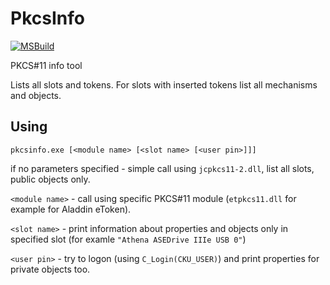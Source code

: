 # PkcsInfo

[![MSBuild](https://github.com/alexyack/PkcsInfo/actions/workflows/msbuild.yml/badge.svg)](https://github.com/alexyack/PkcsInfo/actions/workflows/msbuild.yml)

PKCS#11 info tool

Lists all slots and tokens.
For slots with inserted tokens list all mechanisms and objects.

## Using
`pkcsinfo.exe [<module name> [<slot name> [<user pin>]]]`

if no parameters specified - simple call using `jcpkcs11-2.dll`, list all slots, public objects only. 

`<module name>` - call using specific PKCS#11 module (`etpkcs11.dll` for example for Aladdin eToken). 

`<slot name>` - print information about properties and objects only in specified slot (for examle `"Athena ASEDrive IIIe USB 0"`)

`<user pin>` - try to logon (using `C_Login(CKU_USER)`) and print properties for private objects too.
